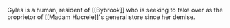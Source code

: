 Gyles is a human, resident of [[Bybrook]] who is seeking to take over as the proprietor of [[Madam Hucrele]]'s general store since her demise. 